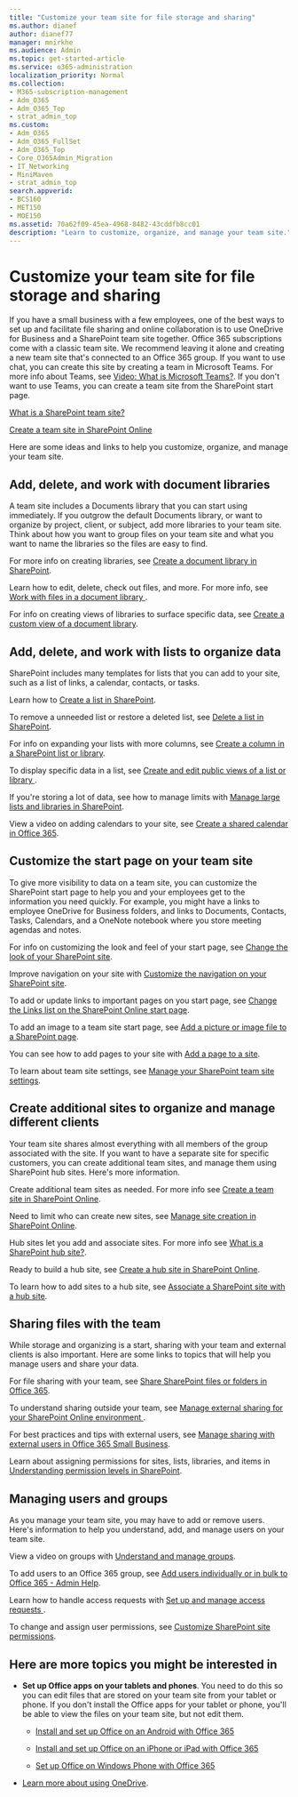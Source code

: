 ```yaml
---
title: "Customize your team site for file storage and sharing"
ms.author: dianef
author: dianef77
manager: mnirkhe
ms.audience: Admin
ms.topic: get-started-article
ms.service: o365-administration
localization_priority: Normal
ms.collection: 
- M365-subscription-management
- Adm_O365
- Adm_O365_Top
- strat_admin_top
ms.custom:
- Adm_O365
- Adm_O365_FullSet
- Adm_O365_Top
- Core_O365Admin_Migration
- IT_Networking
- MiniMaven
- strat_admin_top
search.appverid:
- BCS160
- MET150
- MOE150
ms.assetid: 70a62f09-45ea-4968-8482-43cddfb8cc01
description: "Learn to customize, organize, and manage your team site."
---
```


# Customize your team site for file storage and sharing

If you have a small business with a few employees, one of the best ways to set up and facilitate file sharing and online collaboration is to use OneDrive for Business and a SharePoint team site together. Office 365 subscriptions come with a classic team site. We recommend leaving it alone and creating a new team site that's connected to an Office 365 group. If you want to use chat, you can create this site by creating a team in Microsoft Teams. For more info about Teams, see [Video: What is Microsoft Teams?](https://support.office.com/article/b98d533f-118e-4bae-bf44-3df2470c2b12.aspx). If you don't want to use Teams, you can create a team site from the SharePoint start page. 
  
[What is a SharePoint team site?](https://support.office.com/article/75545757-36c3-46a7-beed-0aaa74f0401e.aspx)
  
[Create a team site in SharePoint Online](https://support.office.com/article/ef10c1e7-15f3-42a3-98aa-b5972711777d.aspx)
  
Here are some ideas and links to help you customize, organize, and manage your team site. 
  
## Add, delete, and work with document libraries

A team site includes a Documents library that you can start using immediately. If you outgrow the default Documents library, or want to organize by project, client, or subject, add more libraries to your team site. Think about how you want to group files on your team site and what you want to name the libraries so the files are easy to find. 
  
For more info on creating libraries, see [Create a document library in SharePoint](https://support.office.com/article/306728fe-0325-4b28-b60d-f902e1d75939.aspx#ID0EAACAAA=Online).
  
Learn how to edit, delete, check out files, and more. For more info, see [Work with files in a document library ](https://support.office.com/article/a9d89171-1673-4892-9dd2-1ca52037dea2.aspx).
  
For info on creating views of libraries to surface specific data, see [Create a custom view of a document library](https://support.office.com/article/8f6b08e0-a9a0-4232-9b9b-b374a2ad3da7.aspx).
  
## Add, delete, and work with lists to organize data

SharePoint includes many templates for lists that you can add to your site, such as a list of links, a calendar, contacts, or tasks. 
  
Learn how to [Create a list in SharePoint](https://support.office.com/article/0D397414-D95F-41EB-ADDD-5E6EFF41B083.aspx#ID0EAAGAAA=Online).
  
To remove a unneeded list or restore a deleted list, see [Delete a list in SharePoint](https://support.office.com/article/2a7bca5b-b8fd-4e5b-8f4b-2ac034f3070d.aspx#ID0EAADAAA=Online).
  
For info on expanding your lists with more columns, see [Create a column in a SharePoint list or library](https://support.office.com/article/2b0361ae-1bd3-41a3-8329-269e5f81cfa2.aspx#ID0EAADAAA=Online).
  
To display specific data in a list, see [Create and edit public views of a list or library ](https://support.office.com/article/e22feec6-fdcf-40e0-9e33-b1a9ef1edad6.aspx).
  
If you're storing a lot of data, see how to manage limits with [Manage large lists and libraries in SharePoint](https://support.office.com/article/B8588DAE-9387-48C2-9248-C24122F07C59.aspx).
  
View a video on adding calendars to your site, see [Create a shared calendar in Office 365](https://support.office.com/article/61B96006-70E2-4535-A34F-EE4FC772F798.aspx).
  
## Customize the start page on your team site

To give more visibility to data on a team site, you can customize the SharePoint start page to help you and your employees get to the information you need quickly. For example, you might have a links to employee OneDrive for Business folders, and links to Documents, Contacts, Tasks, Calendars, and a OneNote notebook where you store meeting agendas and notes.
  
For info on customizing the look and feel of your start page, see [Change the look of your SharePoint site](https://support.office.com/article/06bbadc3-6b04-4a60-9d14-894f6a170818.aspx).
  
Improve navigation on your site with [Customize the navigation on your SharePoint site](https://support.office.com/article/3cd61ae7-a9ed-4e1e-bf6d-4655f0bf25ca.aspx).
  
To add or update links to important pages on you start page, see [Change the Links list on the SharePoint Online start page](https://support.office.com/article/aa93f89b-ffce-4edb-aa89-22b16d6915a7.aspx).
  
To add an image to a team site start page, see [Add a picture or image file to a SharePoint page](https://support.office.com/article/4A9B0E98-C89A-4A41-8ADB-B7750DCCCA16.aspx#ID0EAACAAA=SharePoint_Online).
  
You can see how to add pages to your site with [Add a page to a site](https://support.office.com/article/b3d46deb-27a6-4b1e-87b8-df851e503dec.aspx).
  
To learn about team site settings, see [Manage your SharePoint team site settings](https://support.office.com/article/8376034D-D0C7-446E-9178-6AB51C58DF42.aspx).
  
## Create additional sites to organize and manage different clients

Your team site shares almost everything with all members of the group associated with the site. If you want to have a separate site for specific customers, you can create additional team sites, and manage them using SharePoint hub sites. Here's more information. 
  
Create additional team sites as needed. For more info see [Create a team site in SharePoint Online](https://support.office.com/article/ef10c1e7-15f3-42a3-98aa-b5972711777d.aspx).
  
Need to limit who can create new sites, see [Manage site creation in SharePoint Online](https://support.office.com/article/e72844a3-0171-47c9-befb-e98b23e2dcf9.aspx).
  
Hub sites let you add and associate sites. For more info see [What is a SharePoint hub site?](https://support.office.com/article/fe26ae84-14b7-45b6-a6d1-948b3966427f.aspx).
  
Ready to build a hub site, see [Create a hub site in SharePoint Online](https://support.office.com/article/92bea781-15d8-4bda-805c-e441e2191ff3.aspx).
  
To learn how to add sites to a hub site, see [Associate a SharePoint site with a hub site](https://support.office.com/article/ae0009fd-af04-4d3d-917d-88edb43efc05.aspx).
  
## Sharing files with the team

While storage and organizing is a start, sharing with your team and external clients is also important. Here are some links to topics that will help you manage users and share your data. 
  
For file sharing with your team, see [Share SharePoint files or folders in Office 365](https://support.office.com/article/1fe37332-0f9a-4719-970e-d2578da4941c.aspx).
  
To understand sharing outside your team, see [Manage external sharing for your SharePoint Online environment ](https://support.office.com/article/C8A462EB-0723-4B0B-8D0A-70FEAFE4BE85.aspx).
  
For best practices and tips with external users, see [Manage sharing with external users in Office 365 Small Business](https://support.office.com/article/2951a85f-c970-4375-aa4f-6b0d7035fe35.aspx).
  
Learn about assigning permissions for sites, lists, libraries, and items in [Understanding permission levels in SharePoint](https://support.office.com/article/87ecbb0e-6550-491a-8826-c075e4859848.aspx).
  
## Managing users and groups

As you manage your team site, you may have to add or remove users. Here's information to help you understand, add, and manage users on your team site. 
  
View a video on groups with [Understand and manage groups](https://support.office.com/article/9c1037b7-de0b-41cd-b8f0-79a95aac854d.aspx). 
  
To add users to an Office 365 group, see [Add users individually or in bulk to Office 365 - Admin Help](../add-users/add-users.md).
  
Learn how to handle access requests with [Set up and manage access requests ](https://support.office.com/article/94B26E0B-2822-49D4-929A-8455698654B3.aspx).
  
To change and assign user permissions, see [Customize SharePoint site permissions](https://support.office.com/article/b1e3cd23-1a78-4264-9284-87fed7282048.aspx).
  
## Here are more topics you might be interested in

- **Set up Office apps on your tablets and phones**. You need to do this so you can edit files that are stored on your team site from your tablet or phone. If you don't install the Office apps for your tablet or phone, you'll be able to view the files on your team site, but not edit them. 
    
  - [Install and set up Office on an Android with Office 365](https://support.office.com/article/cafe9d6f-8b0c-4b03-b20a-12438a82a22d.aspx)
    
  - [Install and set up Office on an iPhone or iPad with Office 365](https://support.office.com/article/9df6d10c-7281-4671-8666-6ca8e339b628.aspx)
    
  - [Set up Office on Windows Phone with Office 365](https://support.office.com/article/2b7c1b51-a717-45d6-90c9-ee1c1c5ee0b7.aspx)
    
- [Learn more about using OneDrive](https://go.microsoft.com/fwlink/?LinkID=511458).
    


